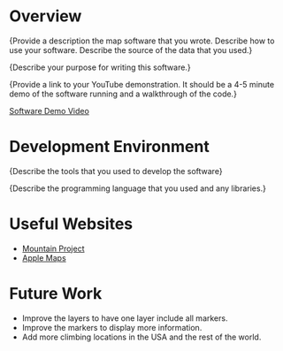 # Overview

{Provide a description the map software that you wrote. Describe how to use your software.  Describe the source of the data that you used.}

{Describe your purpose for writing this software.}

{Provide a link to your YouTube demonstration.  It should be a 4-5 minute demo of the software running and a walkthrough of the code.}

[Software Demo Video](http://youtube.link.goes.here)

# Development Environment

{Describe the tools that you used to develop the software}

{Describe the programming language that you used and any libraries.}

# Useful Websites

* [Mountain Project](https://www.mountainproject.com/)
* [Apple Maps](https://www.apple.com/maps/)

# Future Work

* Improve the layers to have one layer include all markers.
* Improve the markers to display more information.
* Add more climbing locations in the USA and the rest of the world.